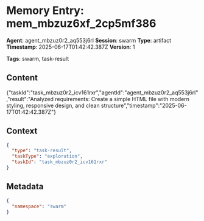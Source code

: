# Memory Entry: mem_mbzuz6xf_2cp5mf386

**Agent**: agent_mbzuz0r2_aq553j6rl
**Session**: swarm
**Type**: artifact
**Timestamp**: 2025-06-17T01:42:42.387Z
**Version**: 1

**Tags**: swarm, task-result

## Content

{"taskId":"task_mbzuz0r2_icv161rxr","agentId":"agent_mbzuz0r2_aq553j6rl","result":"Analyzed requirements: Create a simple HTML file with modern styling, responsive design, and clean structure","timestamp":"2025-06-17T01:42:42.387Z"}

## Context

```json
{
  "type": "task-result",
  "taskType": "exploration",
  "taskId": "task_mbzuz0r2_icv161rxr"
}
```

## Metadata

```json
{
  "namespace": "swarm"
}
```
